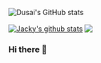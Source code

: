![Dusai's GitHub stats](https://github-readme-stats.vercel.app/api?username=QJune&show_icons=true&theme=radical)

<a href="https://github.com/jackyfzh"><img align="center" src="https://github-readme-stats.vercel.app/api?username=QJune&show_icons=true&theme=radical" alt="Jacky's github stats" /></a> 
<a href="https://github.com/jackyfzh"><img align="center" src="https://github-readme-stats.vercel.app/api/top-langs/?username=QJune&layout=compact&theme=vue&hide_border=true" /></a>
### Hi there 👋

<!--
**QJune/QJune** is a ✨ _special_ ✨ repository because its `README.md` (this file) appears on your GitHub profile.
Here are some ideas to get you started:

- 🔭 I’m currently working on ...
- 🌱 I’m currently learning ...
- 👯 I’m looking to collaborate on ...
- 🤔 I’m looking for help with ...
- 💬 Ask me about ...
- 📫 How to reach me: ...
- 😄 Pronouns: ...
- ⚡ Fun fact: ...
-->
